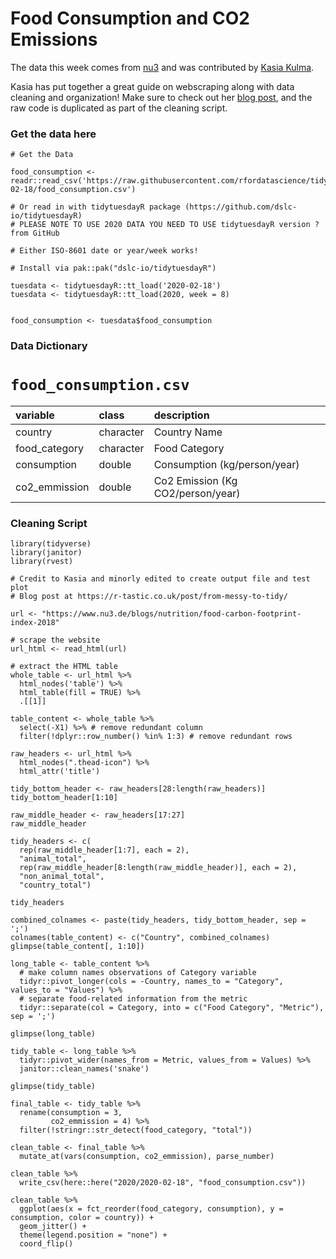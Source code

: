 # Food Consumption and CO2 Emissions

The data this week comes from [nu3](https://www.nu3.de/blogs/nutrition/food-carbon-footprint-index-2018) and was contributed by [Kasia Kulma](https://r-tastic.co.uk/post/from-messy-to-tidy/).

Kasia has put together a great guide on webscraping along with data cleaning and organization! Make sure to check out her [blog post](https://r-tastic.co.uk/post/from-messy-to-tidy/), and the raw code is duplicated as part of the cleaning script.

### Get the data here

```{r}
# Get the Data

food_consumption <- readr::read_csv('https://raw.githubusercontent.com/rfordatascience/tidytuesday/main/data/2020/2020-02-18/food_consumption.csv')

# Or read in with tidytuesdayR package (https://github.com/dslc-io/tidytuesdayR)
# PLEASE NOTE TO USE 2020 DATA YOU NEED TO USE tidytuesdayR version ? from GitHub

# Either ISO-8601 date or year/week works!

# Install via pak::pak("dslc-io/tidytuesdayR")

tuesdata <- tidytuesdayR::tt_load('2020-02-18')
tuesdata <- tidytuesdayR::tt_load(2020, week = 8)


food_consumption <- tuesdata$food_consumption
```
### Data Dictionary

# `food_consumption.csv`

|variable      |class     |description |
|:-------------|:---------|:-----------|
|country       |character | Country Name |
|food_category |character | Food Category |
|consumption   |double    | Consumption (kg/person/year) |
|co2_emmission |double    | Co2 Emission (Kg CO2/person/year) |

### Cleaning Script

```{r}
library(tidyverse)
library(janitor)
library(rvest)

# Credit to Kasia and minorly edited to create output file and test plot
# Blog post at https://r-tastic.co.uk/post/from-messy-to-tidy/

url <- "https://www.nu3.de/blogs/nutrition/food-carbon-footprint-index-2018"

# scrape the website
url_html <- read_html(url)

# extract the HTML table
whole_table <- url_html %>% 
  html_nodes('table') %>%
  html_table(fill = TRUE) %>%
  .[[1]]

table_content <- whole_table %>%
  select(-X1) %>% # remove redundant column
  filter(!dplyr::row_number() %in% 1:3) # remove redundant rows

raw_headers <- url_html %>%
  html_nodes(".thead-icon") %>%
  html_attr('title')

tidy_bottom_header <- raw_headers[28:length(raw_headers)]
tidy_bottom_header[1:10]

raw_middle_header <- raw_headers[17:27]
raw_middle_header

tidy_headers <- c(
  rep(raw_middle_header[1:7], each = 2),
  "animal_total",
  rep(raw_middle_header[8:length(raw_middle_header)], each = 2),
  "non_animal_total",
  "country_total")

tidy_headers

combined_colnames <- paste(tidy_headers, tidy_bottom_header, sep = ';')
colnames(table_content) <- c("Country", combined_colnames)
glimpse(table_content[, 1:10])

long_table <- table_content %>%
  # make column names observations of Category variable
  tidyr::pivot_longer(cols = -Country, names_to = "Category", values_to = "Values") %>%
  # separate food-related information from the metric
  tidyr::separate(col = Category, into = c("Food Category", "Metric"), sep = ';')

glimpse(long_table)

tidy_table <- long_table %>%
  tidyr::pivot_wider(names_from = Metric, values_from = Values) %>%
  janitor::clean_names('snake')

glimpse(tidy_table)

final_table <- tidy_table %>%
  rename(consumption = 3,
         co2_emmission = 4) %>%
  filter(!stringr::str_detect(food_category, "total"))

clean_table <- final_table %>% 
  mutate_at(vars(consumption, co2_emmission), parse_number)

clean_table %>% 
  write_csv(here::here("2020/2020-02-18", "food_consumption.csv"))

clean_table %>% 
  ggplot(aes(x = fct_reorder(food_category, consumption), y = consumption, color = country)) +
  geom_jitter() +
  theme(legend.position = "none") +
  coord_flip()

```

